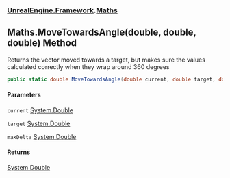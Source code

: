 ### [UnrealEngine.Framework](UnrealEngine_Framework.md 'UnrealEngine.Framework').[Maths](Maths.md 'UnrealEngine.Framework.Maths')
## Maths.MoveTowardsAngle(double, double, double) Method
Returns the vector moved towards a target, but makes sure the values calculated correctly when they wrap around 360 degrees  
```csharp
public static double MoveTowardsAngle(double current, double target, double maxDelta);
```
#### Parameters
<a name='UnrealEngine_Framework_Maths_MoveTowardsAngle(double_double_double)_current'></a>
`current` [System.Double](https://docs.microsoft.com/en-us/dotnet/api/System.Double 'System.Double')  
  
<a name='UnrealEngine_Framework_Maths_MoveTowardsAngle(double_double_double)_target'></a>
`target` [System.Double](https://docs.microsoft.com/en-us/dotnet/api/System.Double 'System.Double')  
  
<a name='UnrealEngine_Framework_Maths_MoveTowardsAngle(double_double_double)_maxDelta'></a>
`maxDelta` [System.Double](https://docs.microsoft.com/en-us/dotnet/api/System.Double 'System.Double')  
  
#### Returns
[System.Double](https://docs.microsoft.com/en-us/dotnet/api/System.Double 'System.Double')  
